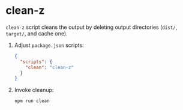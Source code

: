 # clean-z

`clean-z` script cleans the output by deleting output directories (`dist/`, `target/`, and cache one).

1. Adjust `package.json` scripts:
   ```json
   {
     "scripts": {
       "clean": "clean-z"
     }
   }
   ```
2. Invoke cleanup:
   ```shell
   npm run clean
   ```
